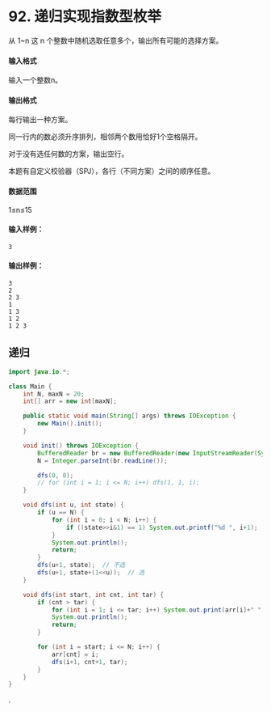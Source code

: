 # 92. 递归实现指数型枚举


从 1~n 这 n 个整数中随机选取任意多个，输出所有可能的选择方案。

#### 输入格式

输入一个整数n。

#### 输出格式

每行输出一种方案。

同一行内的数必须升序排列，相邻两个数用恰好1个空格隔开。

对于没有选任何数的方案，输出空行。

本题有自定义校验器（SPJ），各行（不同方案）之间的顺序任意。

#### 数据范围

1≤n≤15

#### 输入样例：

```
3
```

#### 输出样例：

```
3
2
2 3
1
1 3
1 2
1 2 3
```

## 递归
```java
import java.io.*;

class Main {
    int N, maxN = 20;
    int[] arr = new int[maxN];

    public static void main(String[] args) throws IOException {
        new Main().init();
    }

    void init() throws IOException {
        BufferedReader br = new BufferedReader(new InputStreamReader(System.in));
        N = Integer.parseInt(br.readLine());

        dfs(0, 0);
        // for (int i = 1; i <= N; i++) dfs(1, 1, i);
    }

    void dfs(int u, int state) {
        if (u == N) {
            for (int i = 0; i < N; i++) {
                if ((state>>i&1) == 1) System.out.printf("%d ", i+1);
            }
            System.out.println();
            return;
        }
        dfs(u+1, state);  // 不选
        dfs(u+1, state+(1<<u));  // 选
    }

    void dfs(int start, int cnt, int tar) {
        if (cnt > tar) {
            for (int i = 1; i <= tar; i++) System.out.print(arr[i]+" ");
            System.out.println();
            return;
        }

        for (int i = start; i <= N; i++) {
            arr[cnt] = i;
            dfs(i+1, cnt+1, tar);
        }
    }
}
```

.